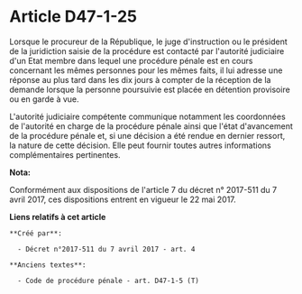 # Article D47-1-25

Lorsque le procureur de la République, le juge d'instruction ou le président de la juridiction saisie de la procédure est
contacté par l'autorité judiciaire d'un Etat membre dans lequel une procédure pénale est en cours concernant les mêmes
personnes pour les mêmes faits, il lui adresse une réponse au plus tard dans les dix jours à compter de la réception de la
demande lorsque la personne poursuivie est placée en détention provisoire ou en garde à vue.

L'autorité judiciaire compétente communique notamment les coordonnées de l'autorité en charge de la procédure pénale ainsi
que l'état d'avancement de la procédure pénale et, si une décision a été rendue en dernier ressort, la nature de cette
décision. Elle peut fournir toutes autres informations complémentaires pertinentes.

**Nota:**

Conformément aux dispositions de l'article 7 du décret n° 2017-511 du 7 avril 2017, ces dispositions entrent en vigueur le 22
mai 2017.

**Liens relatifs à cet article**

	**Créé par**:

	  - Décret n°2017-511 du 7 avril 2017 - art. 4

	**Anciens textes**:

	  - Code de procédure pénale - art. D47-1-5 (T)
